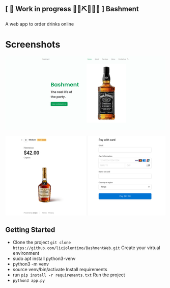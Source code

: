 ## \[ 🚧 Work in progress 👷‍♀️⛏👷🔧️🚧 \] Bashment

A web app to order drinks online

# Screenshots

![Landing Page](https://github.com/liciolentimo/BashmentWeb/blob/master/screen1.png "Landing Page")

![Stripe Checkout](https://github.com/liciolentimo/BashmentWeb/blob/master/screen2.png "Stripe Checkout")


## Getting Started

- Clone the project `git clone https://github.com/liciolentimo/BashmentWeb.git`
Create your virtual environment
- sudo apt install python3-venv
- python3 -m venv
- source venv/bin/activate
Install requirements
- run `pip install -r requirements.txt`
Run the project
- `python3 app.py`


